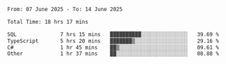 <!--START_SECTION:waka-->

```txt
From: 07 June 2025 - To: 14 June 2025

Total Time: 18 hrs 17 mins

SQL              7 hrs 15 mins   ▓▓▓▓▓▓▓▓▓▓░░░░░░░░░░░░░░░   39.69 %
TypeScript       5 hrs 20 mins   ▓▓▓▓▓▓▓▒░░░░░░░░░░░░░░░░░   29.16 %
C#               1 hr 45 mins    ▓▓▒░░░░░░░░░░░░░░░░░░░░░░   09.61 %
Other            1 hr 37 mins    ▓▓░░░░░░░░░░░░░░░░░░░░░░░   08.88 %
```

<!--END_SECTION:waka-->
